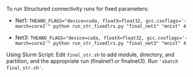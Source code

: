 To run Structured connectivity runs for fixed parameters: 

  * Net1: `THEANO_FLAGS="device=cuda, floatX=float32, gcc.cxxflags='-march=core2'" python run_str_fixedlrs.py "final_net1" "mnist" 4 `
  
  * Net3: `THEANO_FLAGS="device=cuda, floatX=float32, gcc.cxxflags='-march=core2'" python run_str_fixedlrs.py "final_net3" "mnist" 4`

Using Slurm Script:
Edit `final_str.sh` to add module, directory, and partition, and the appropriate run (finalnet1 or finalnet3). Run `'sbatch final_str.sh'`.


